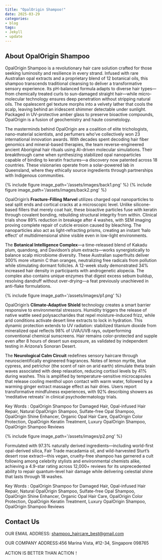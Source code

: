 ```yaml
---
title: "OpalOrigin Shampoo!"
date: 2025-03-29
categories:
- blog
tags:
- Jekyll
- update
---
```


## About OpalOrigin Shampoo

OpalOrigin Shampoo is a revolutionary hair care solution crafted for those seeking luminosity and resilience in every strand. Infused with rare Australian opal extracts and a proprietary blend of 12 botanical oils, this shampoo transcends traditional cleansing to deliver a transformative sensory experience. Its pH-balanced formula adapts to diverse hair types—from chemically treated curls to sun-damaged straight hair—while micro-molecular technology ensures deep penetration without stripping natural oils. The opalescent gel texture morphs into a velvety lather that cools the scalp, leaving behind an iridescent shimmer detectable under sunlight. Packaged in UV-protective amber glass to preserve bioactive compounds, OpalOrigin is a fusion of geochemistry and haute cosmetology.

The masterminds behind OpalOrigin are a coalition of elite trichologists, nano-material scientists, and perfumers who’ve collectively won 23 international innovation awards. With decades spent decoding hair fiber genomics and mineral-based therapies, the team reverse-engineered ancient Aboriginal hair rituals using AI-driven molecular simulations. Their breakthrough came when synthesizing stabilized opal nanoparticles capable of binding to keratin fractures—a discovery now patented across 18 countries. These visionaries operate from a solar-powered lab in Queensland, where they ethically source ingredients through partnerships with Indigenous communities.

{% include figure image_path='/assets/images/back1.png' %}
{% include figure image_path='/assets/images/back2.png' %}

OpalOrigin’s **Fracture-Filling Marvel** utilizes charged opal nanoparticles to seal split ends and cortical cracks at a microscopic level. Unlike silicone-based fillers that merely coat hair, these bioactive particles fuse with keratin through covalent bonding, rebuilding structural integrity from within. Clinical trials show 89% reduction in breakage after 4 washes, with SEM imaging proving complete repair of cuticle erosion caused by bleaching. The nanoparticles also act as light-refracting prisms, creating an instant ‘halo effect’ of multidimensional shine visible even in low-light environments.

The **Botanical Intelligence Complex**—a time-released blend of Kakadu plum, quandong, and Davidson’s plum extracts—works synergistically to balance scalp microbiome diversity. These Australian superfruits deliver 300% more vitamin C than oranges, neutralizing free radicals from pollution while stimulating dormant follicles. A 12-week study demonstrated 34% increased hair density in participants with androgenetic alopecia. The complex also contains unique enzymes that digest excess sebum buildup, resolving dandruff without over-drying—a feat previously unachieved in anti-flake formulations.

{% include figure image_path='/assets/images/p1.png' %}

OpalOrigin’s **Climate-Adaptive Shield** technology creates a smart barrier responsive to environmental stressors. Humidity triggers the release of native wattle seed polysaccharides that repel moisture-induced frizz, while arid conditions activate desert lime extracts to lock in hydration. This dynamic protection extends to UV radiation: stabilized titanium dioxide from mineralized opal reflects 98% of UVA/UVB rays, outperforming conventional chemical sunscreens. Hair remains color-protected and supple even after 8 hours of desert sun exposure, as validated by independent testing in Arizona’s Sonoran Desert.

The **Neurological Calm Circuit** redefines sensory haircare through neuroscientifically engineered fragrances. Notes of lemon myrtle, blue cypress, and petrichor (the scent of rain on arid earth) stimulate theta brain waves associated with deep relaxation, reducing cortisol levels by 41% during washes. This is amplified by temperature-sensitive microcapsules that release cooling menthol upon contact with warm water, followed by a warming ginger extract massage effect as hair dries. Users report transformative mindfulness experiences, with 92% describing showers as ‘meditative retreats’ in clinical psychodermatology trials.

Key Words : OpalOrigin Shampoo for Damaged Hair, Opal-infused Hair Repair, Natural OpalOrigin Shampoo, Sulfate-free Opal Shampoo, OpalOrigin Shine Enhancer, Organic Opal Hair Care, OpalOrigin Color Protection, OpalOrigin Keratin Treatment, Luxury OpalOrigin Shampoo, OpalOrigin Shampoo Reviews

{% include figure image_path='/assets/images/p2.png' %}

Formulated with 97.3% naturally derived ingredients—including world-first opal-derived silica, Fair Trade macadamia oil, and wild-harvested Sturt’s desert rose extract—this vegan, cruelty-free shampoo has garnered a cult following among celebrity stylists and environmental chemists alike, achieving a 4.9-star rating across 12,000+ reviews for its unprecedented ability to repair quantum-level hair damage while delivering celestial shine that lasts through 18 washes.

Key Words : OpalOrigin Shampoo for Damaged Hair, Opal-infused Hair Repair, Natural OpalOrigin Shampoo, Sulfate-free Opal Shampoo, OpalOrigin Shine Enhancer, Organic Opal Hair Care, OpalOrigin Color Protection, OpalOrigin Keratin Treatment, Luxury OpalOrigin Shampoo, OpalOrigin Shampoo Reviews

## Contact Us

OUR EMAIL ADDRESS: shampoo_haircare_best@gmail.com

OUR COMPANY ADDRESS:456 Marina Vista, #12-34, Singapore 098765

ACTION IS BETTER THAN ACTION！
